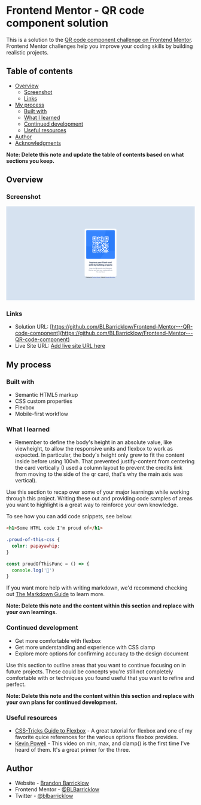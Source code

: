# Frontend Mentor - QR code component solution

This is a solution to the [QR code component challenge on Frontend Mentor](https://www.frontendmentor.io/challenges/qr-code-component-iux_sIO_H). Frontend Mentor challenges help you improve your coding skills by building realistic projects. 

## Table of contents

- [Overview](#overview)
  - [Screenshot](#screenshot)
  - [Links](#links)
- [My process](#my-process)
  - [Built with](#built-with)
  - [What I learned](#what-i-learned)
  - [Continued development](#continued-development)
  - [Useful resources](#useful-resources)
- [Author](#author)
- [Acknowledgments](#acknowledgments)

**Note: Delete this note and update the table of contents based on what sections you keep.**

## Overview

### Screenshot

![](/images/Screenshot.png)

### Links

- Solution URL: [https://github.com/BLBarricklow/Frontend-Mentor---QR-code-component](https://github.com/BLBarricklow/Frontend-Mentor---QR-code-component)
- Live Site URL: [Add live site URL here](https://your-live-site-url.com)

## My process

### Built with

- Semantic HTML5 markup
- CSS custom properties
- Flexbox
- Mobile-first workflow

### What I learned

- Remember to define the body's height in an absolute value, like viewheight, to allow the responsive units and flexbox to work as expected. In particular, the body's height only grew to fit the content inside before using 100vh. That prevented justify-content from centering the card vertically (I used a column layout to prevent the credits link from moving to the side of the qr card, that's why the main axis was vertical).

Use this section to recap over some of your major learnings while working through this project. Writing these out and providing code samples of areas you want to highlight is a great way to reinforce your own knowledge.

To see how you can add code snippets, see below:

```html
<h1>Some HTML code I'm proud of</h1>
```
```css
.proud-of-this-css {
  color: papayawhip;
}
```
```js
const proudOfThisFunc = () => {
  console.log('🎉')
}
```

If you want more help with writing markdown, we'd recommend checking out [The Markdown Guide](https://www.markdownguide.org/) to learn more.

**Note: Delete this note and the content within this section and replace with your own learnings.**

### Continued development

- Get more comfortable with flexbox
- Get more understanding and experience with CSS clamp
- Explore more options for confirming accuracy to the design document

Use this section to outline areas that you want to continue focusing on in future projects. These could be concepts you're still not completely comfortable with or techniques you found useful that you want to refine and perfect.

**Note: Delete this note and the content within this section and replace with your own plans for continued development.**

### Useful resources

- [CSS-Tricks Guide to Flexbox](https://css-tricks.com/snippets/css/a-guide-to-flexbox/) - A great tutorial for flexbox and one of my favorite quice references for the various options flexbox provides.
- [Kevin Powell](https://www.youtube.com/watch?v=U9VF-4euyRo) - This video on min, max, and clamp() is the first time I've heard of them. It's a great primer for the three.

## Author

- Website - [Brandon Barricklow](https://blbarricklow.netlify.app/)
- Frontend Mentor - [@BLBarricklow](https://www.frontendmentor.io/profile/BLBarricklow)
- Twitter - [@blbarricklow](https://twitter.com/blbarricklow)
